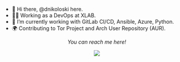 - 👋 Hi there, @dnikoloski here.
- 👨‍💻 Working as a DevOps at XLAB.
- 🌱 I’m currently working with GitLab CI/CD, Ansible, Azure, Python.
- 🌍 Contributing to Tor Project and Arch User Repository (AUR).

<p align="center">
  <i>You can reach me here!</i>

<p align="center">
<a href= "https://www.linkedin.com/in/nikoloskidev/"><img src="https://img.icons8.com/material-outlined/30/000000/linkedin.png"/></a>
</p>


<!---
dnikoloski/dnikoloski is a ✨ special ✨ repository because its `README.md` (this file) appears on your GitHub profile.
You can click the Preview link to take a look at your changes.
--->
